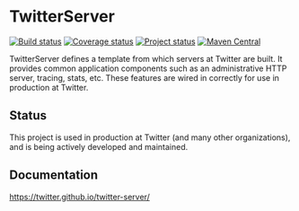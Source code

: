 # TwitterServer

[![Build status](https://travis-ci.org/twitter/twitter-server.svg?branch=develop)](https://travis-ci.org/twitter/twitter-server)
[![Coverage status](https://img.shields.io/coveralls/twitter/twitter-server/develop.svg)](https://coveralls.io/r/twitter/twitter-server?branch=develop)
[![Project status](https://img.shields.io/badge/status-active-brightgreen.svg)](#status)
[![Maven Central](https://img.shields.io/maven-central/v/com.twitter/twitter-server_2.11.svg)](https://maven-badges.herokuapp.com/maven-central/com.twitter/twitter-server_2.11)

TwitterServer defines a template from which servers at Twitter are
built. It provides common application components such as an
administrative HTTP server, tracing, stats, etc. These features are
wired in correctly for use in production at Twitter.

## Status

This project is used in production at Twitter (and many other organizations),
and is being actively developed and maintained.

## Documentation

<https://twitter.github.io/twitter-server/>
